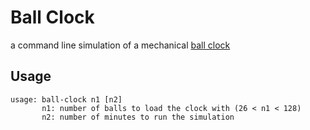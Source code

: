 # Ball Clock

a command line simulation of a mechanical [ball clock](https://en.wikipedia.org/wiki/Rolling_ball_clock)

## Usage

```
usage: ball-clock n1 [n2]
       n1: number of balls to load the clock with (26 < n1 < 128)
       n2: number of minutes to run the simulation

```
